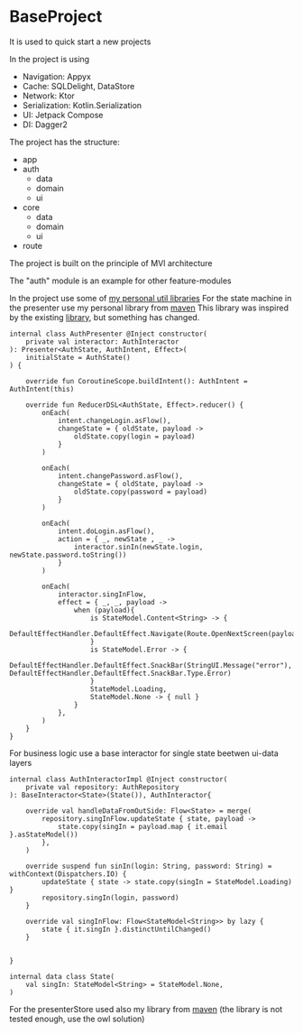 # BaseProject

It is used to quick start a new projects

In the project is using
- Navigation: Appyx
- Cache: SQLDelight, DataStore
- Network: Ktor
- Serialization: Kotlin.Serialization
- UI: Jetpack Compose
- DI: Dagger2

The project has the structure:
- app
- auth
  - data
  - domain
  - ui
- core
  - data
  - domain
  - ui
- route 

The project is built on the principle of MVI architecture

The "auth" module is an example for other feature-modules

In the project use some of [my personal util libraries](https://github.com/Privatik/MyUtilsProject/tree/master/util)
For the state machine in the presenter use my personal library from [maven](https://central.sonatype.com/artifact/io.github.privatik/machine/1.0.2-beta) 
This library was inspired by the existing [library](https://github.com/dimsuz/unicorn/tree/master), but something has changed.
```
internal class AuthPresenter @Inject constructor(
    private val interactor: AuthInteractor
): Presenter<AuthState, AuthIntent, Effect>(
    initialState = AuthState()
) {

    override fun CoroutineScope.buildIntent(): AuthIntent = AuthIntent(this)

    override fun ReducerDSL<AuthState, Effect>.reducer() {
        onEach(
            intent.changeLogin.asFlow(),
            changeState = { oldState, payload ->
                oldState.copy(login = payload)
            }
        )

        onEach(
            intent.changePassword.asFlow(),
            changeState = { oldState, payload ->
                oldState.copy(password = payload)
            }
        )

        onEach(
            intent.doLogin.asFlow(),
            action = { _, newState , _ ->
                interactor.sinIn(newState.login, newState.password.toString())
            }
        )

        onEach(
            interactor.singInFlow,
            effect = { _, _, payload ->
                when (payload){
                    is StateModel.Content<String> -> {
                        DefaultEffectHandler.DefaultEffect.Navigate(Route.OpenNextScreen(payload.data))
                    }
                    is StateModel.Error -> {
                        DefaultEffectHandler.DefaultEffect.SnackBar(StringUI.Message("error"), DefaultEffectHandler.DefaultEffect.SnackBar.Type.Error)
                    }
                    StateModel.Loading,
                    StateModel.None -> { null }
                }
            },
        )
    }
}
```

For business logic use a base interactor for single state beetwen ui-data layers
```
internal class AuthInteractorImpl @Inject constructor(
    private val repository: AuthRepository
): BaseInteractor<State>(State()), AuthInteractor{

    override val handleDataFromOutSide: Flow<State> = merge(
        repository.singInFlow.updateState { state, payload ->
            state.copy(singIn = payload.map { it.email }.asStateModel())
        },
    )

    override suspend fun sinIn(login: String, password: String) = withContext(Dispatchers.IO) {
        updateState { state -> state.copy(singIn = StateModel.Loading) }
        repository.singIn(login, password)
    }

    override val singInFlow: Flow<StateModel<String>> by lazy {
        state { it.singIn }.distinctUntilChanged()
    }


}

internal data class State(
    val singIn: StateModel<String> = StateModel.None,
)
```

For the presenterStore used also my library from [maven](https://central.sonatype.com/artifact/io.github.privatik/presenter-android/1.0.2-beta) (the library is not tested enough, use the owl solution)


